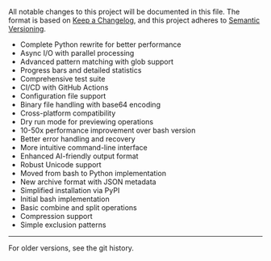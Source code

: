 All notable changes to this project will be documented in this file.
The format is based on [Keep a Changelog](https://keepachangelog.com/en/1.0.0/),
and this project adheres to [Semantic Versioning](https://semver.org/spec/v2.0.0.html).
- Complete Python rewrite for better performance
- Async I/O with parallel processing
- Advanced pattern matching with glob support
- Progress bars and detailed statistics
- Comprehensive test suite
- CI/CD with GitHub Actions
- Configuration file support
- Binary file handling with base64 encoding
- Cross-platform compatibility
- Dry run mode for previewing operations
- 10-50x performance improvement over bash version
- Better error handling and recovery
- More intuitive command-line interface
- Enhanced AI-friendly output format
- Robust Unicode support
- Moved from bash to Python implementation
- New archive format with JSON metadata
- Simplified installation via PyPI
- Initial bash implementation
- Basic combine and split operations
- Compression support
- Simple exclusion patterns
---
For older versions, see the git history.